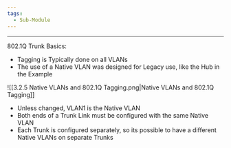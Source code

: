 ```yaml
---
tags:
  - Sub-Module
---
```


---
802.1Q Trunk Basics:
- Tagging is Typically done on all VLANs
- The use of a Native VLAN was designed for Legacy use, like the Hub in the Example

![[3.2.5 Native VLANs and 802.1Q Tagging.png|Native VLANs and 802.1Q Tagging]]

- Unless changed, VLAN1 is the Native VLAN
- Both ends of a Trunk Link must be configured with the same Native VLAN
- Each Trunk is configured separately, so its possible to have a different Native VLANs on separate Trunks
